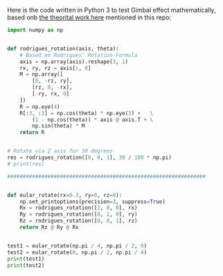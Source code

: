 Here is the code written in Python 3 to test Gimbal effect mathematically, based onb [the theorital work here](https://ezharjan.github.io/Blog/pre/EularAngle.html) mentioned in this repo:

```python
import numpy as np


def rodrigues_rotation(axis, theta):
    # Based on Rodrigues' Rotation Formula
    axis = np.array(axis).reshape(3, 1)
    rx, ry, rz = axis[:, 0]
    M = np.array([
        [0, -rz, ry],
        [rz, 0, -rx],
        [-ry, rx, 0]
    ])
    R = np.eye(4)
    R[:3, :3] = np.cos(theta) * np.eye(3) +   \
        (1 - np.cos(theta)) * axis @ axis.T + \
        np.sin(theta) * M
    return R


# Rotate via Z axis for 30 degrees
res = rodrigues_rotation([0, 0, 1], 30 / 180 * np.pi)
# print(res)

################################################################


def eular_rotate(rx=0.3, ry=0, rz=0):
    np.set_printoptions(precision=3, suppress=True)
    Rx = rodrigues_rotation([1, 0, 0], rx)
    Ry = rodrigues_rotation([0, 1, 0], ry)
    Rz = rodrigues_rotation([0, 0, 1], rz)
    return Rz @ Ry @ Rx


test1 = eular_rotate(np.pi / 4, np.pi / 2, 0)
test2 = eular_rotate(0, np.pi / 2, np.pi / 4)
print(test1)
print(test2)

``` 